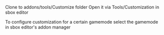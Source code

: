 Clone to addons/tools/Customize folder
Open it via Tools/Customization in sbox editor

To configure customization for a certain gamemode select the gamemode in sbox editor's addon manager
